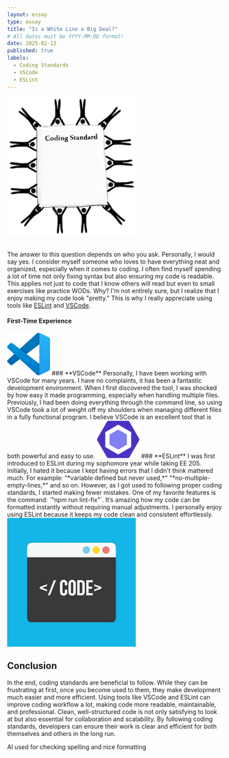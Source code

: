 ```yaml
---
layout: essay
type: essay
title: "Is a White Line a Big Deal?"
# All dates must be YYYY-MM-DD format!
date: 2025-02-13
published: true
labels:
  - Coding Standards
  - VSCode
  - ESLint
---
```


<div class="text-center p-4">
<img width="300px" class="rounded center pe-4" src="../img/essayCodingStandards/codingStandardsPic.jpg">
</div>
<br>  

The answer to this question depends on who you ask. Personally, I would say yes. I consider myself someone who loves to have everything neat and organized, especially when it comes to coding. I often find myself spending a lot of time not only fixing syntax but also ensuring my code is readable. This applies not just to code that I know others will read but even to small exercises like practice WODs. Why? I'm not entirely sure, but I realize that I enjoy making my code look "pretty." This is why I really appreciate using tools like [ESLint](https://eslint.org) and [VSCode](https://code.visualstudio.com).  

#### **First-Time Experience**  

<img width="100px" class="rounded center pe-4" src="../img/essayCodingStandards/VSCodeLogo.png">
### **VSCode**  
Personally, I have been working with VSCode for many years. I have no complaints, it has been a fantastic development environment. When I first discovered the tool, I was shocked by how easy it made programming, especially when handling multiple files. Previously, I had been doing everything through the command line, so using VSCode took a lot of weight off my shoulders when managing different files in a fully functional program. I believe VSCode is an excellent tool that is both powerful and easy to use.  

<img width="100px" class="rounded center pe-4" src="../img/essayCodingStandards/ESLintLogo.png">
### **ESLint**  
I was first introduced to ESLint during my sophomore year while taking EE 205. Initially, I hated it because I kept having errors that I didn't think mattered much. For example: "*variable defined but never used,*" "*no-multiple-empty-lines,*" and so on. However, as I got used to following proper coding standards, I started making fewer mistakes. One of my favorite features is the command: `"npm run lint-fix"`. It’s amazing how my code can be formatted instantly without requiring manual adjustments. I personally enjoy using ESLint because it keeps my code clean and consistent effortlessly.  

<img width="300px" class="rounded center pe-4" src="../img/essayCodingStandards/codingStandardsPic2.jpg">

## **Conclusion**  
In the end, coding standards are beneficial to follow. While they can be frustrating at first, once you become used to them, they make development much easier and more efficient. Using tools like VSCode and ESLint can improve coding workflow a lot, making code more readable, maintainable, and professional. Clean, well-structured code is not only satisfying to look at but also essential for collaboration and scalability. By following coding standards, developers can ensure their work is clear and efficient for both themselves and others in the long run.   



AI used for checking spelling and nice formatting
